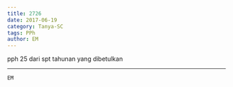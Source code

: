 ```yaml
---
title: 2726
date: 2017-06-19
category: Tanya-SC
tags: PPh
author: EM
---
```


pph 25 dari spt tahunan yang dibetulkan

---



`EM`
